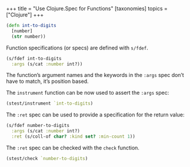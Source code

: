 +++
title = "Use Clojure.Spec for Functions"
[taxonomies]
topics = ["Clojure"]
+++

```clj
(defn int-to-digits
  [number]
  (str number))
```

Function specifications (or specs) are defined with `s/fdef`.

```clj
(s/fdef int-to-digits
  :args (s/cat :number int?))
```

The function’s argument names and the keywords in the `:args` spec don’t have to match, it’s position based.

The `instrument` function can be now used to assert the `:args` spec:

```clj
(stest/instrument `int-to-digits)
```

The `:ret` spec can be used to provide a specification for the return value:

```clj
(s/fdef number-to-digits
  :args (s/cat :number int?)
  :ret (s/coll-of char? :kind set? :min-count 1))
```

The `:ret` spec can be checked with the `check` function.

```clj
(stest/check `number-to-digits)
```

